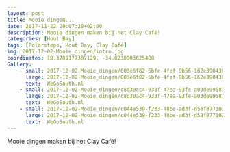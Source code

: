 ```yaml
---
layout: post
title: Mooie dingen...
date: 2017-11-22 20:07:28+02:00
description: Mooie dingen maken bij het Clay Café! 
categories: [Hout Bay]
tags: [Polarsteps, Hout Bay, Clay Café]
img: 2017-12-02-Mooie_dingen/intro.jpg
coordinates: 18.3705177307129, -34.0230903625488
Gallery:
    - small: 2017-12-02-Mooie_dingen/003e6f82-5bfe-4fef-9b56-162e390438b4_large_image.jpg
      large: 2017-12-02-Mooie_dingen/003e6f82-5bfe-4fef-9b56-162e390438b4_large_image.jpg
      text:  WeGoSouth.nl
    - small: 2017-12-02-Mooie_dingen/c8d30ac4-933f-47ea-93fe-a03de99583ae_large_image.jpg
      large: 2017-12-02-Mooie_dingen/c8d30ac4-933f-47ea-93fe-a03de99583ae_large_image.jpg
      text:  WeGoSouth.nl
    - small: 2017-12-02-Mooie_dingen/c044e539-f233-48be-ad3f-d58f8771021e_large_image.jpg
      large: 2017-12-02-Mooie_dingen/c044e539-f233-48be-ad3f-d58f8771021e_large_image.jpg
      text:  WeGoSouth.nl
---
```

Mooie dingen maken bij het Clay Café! 
